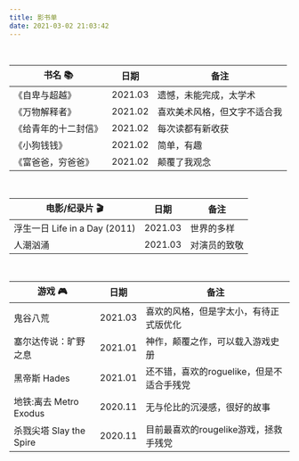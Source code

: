 ```yaml
---
title: 影书单
date: 2021-03-02 21:03:42
---
```


<br>

| 书名 📚               | 日期    | 备注                         |
| -------------------- | ------- | ---------------------------- |
| 《自卑与超越》       | 2021.03 | 遗憾，未能完成，太学术       |
| 《万物解释者》       | 2021.02 | 喜欢美术风格，但文字不适合我 |
| 《给青年的十二封信》 | 2021.02 | 每次读都有新收获             |
| 《小狗钱钱》         | 2021.02 | 简单，有趣                   |
| 《富爸爸，穷爸爸》   | 2021.02 | 颠覆了我观念                 |



<br>

| 电影/纪录片 🎬                 | 日期    | 备注         |
| ----------------------------- | ------- | ------------ |
| 浮生一日 Life in a Day (2011) | 2021.03 | 世界的多样   |
| 人潮汹涌                      | 2021.03 | 对演员的致敬 |



<br>

| 游戏 🎮                  | 日期    | 备注                                      |
| ----------------------- | ------- | ----------------------------------------- |
| 鬼谷八荒                | 2021.03 | 喜欢的风格，但是字太小，有待正式版优化    |
| 塞尔达传说：旷野之息    | 2021.01 | 神作，颠覆之作，可以载入游戏史册          |
| 黑帝斯 Hades            | 2021.01 | 还不错，喜欢的roguelike，但是不适合手残党 |
| 地铁:离去 Metro Exodus  | 2020.11 | 无与伦比的沉浸感，很好的故事              |
| 杀戮尖塔 Slay the Spire | 2020.11 | 目前最喜欢的rougelike游戏，拯救手残党     |



